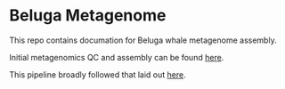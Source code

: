 # Beluga Metagenome
This repo contains documation for Beluga whale metagenome assembly. 

Initial metagenomics QC and assembly can be found [here](https://github.com/fgonzalez3/beluga_metagenome/blob/main/workflow.md). 

This pipeline broadly followed that laid out [here]([https://carpentries-lab.github.io/metagenomics-analysis/06-taxonomic/index.html](https://carpentries-lab.github.io/metagenomics-analysis/)https://carpentries-lab.github.io/metagenomics-analysis/). 
